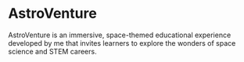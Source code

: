 # AstroVenture
AstroVenture is an immersive, space-themed educational experience developed by me that invites learners to explore the wonders of space science and STEM careers. 
